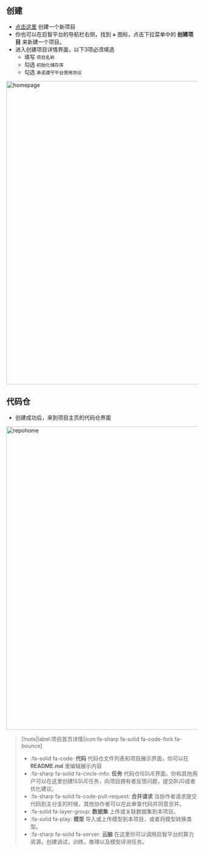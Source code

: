 ## 创建

- [点击这里](https://git.openi.org.cn/repo/create) 创建一个新项目
- 你也可以在启智平台的导航栏右侧，找到 `➕` 图标，点击下拉菜单中的 **创建项目** 来新建一个项目。
- 进入创建项目详情界面，以下3项必须填选
    - 填写 `项目名称`
    - 勾选 `初始化储存库` 
    - 勾选 `承诺遵守平台使用协议`

 <img src="_media/quickstart/repo_create.png" width = "800" alt="homepage" align=center />

## 代码仓

- 创建成功后，来到项目主页的代码仓界面

<img src="_media/repo/repo_home.png" width = "800" alt="repohome" align=center />

> [!note|label:项目首页详情|icon:fa-sharp fa-solid fa-code-fork fa-bounce]
> - :fa-solid fa-code: **代码** 代码仓文件列表和项目展示界面，你可以在 **README.md** 里编辑展示内容
> - :fa-sharp fa-solid fa-circle-info: **任务** 代码仓ISSUE界面。你和其他用户可以在这里创建ISSUE任务，向项目拥有者反馈问题，提交BUG或者优化建议。
> - :fa-sharp fa-solid fa-code-pull-request: **合并请求** 当协作者请求提交代码到主分支的时候，其他协作者可以在此审查代码并同意合并。
> - :fa-solid fa-layer-group: **数据集** 上传或关联数据集到本项目。
> - :fa-solid fa-play: **模型** 导入或上传模型到本项目，或者将模型转换类型。
> - :fa-sharp fa-solid fa-server: **云脑** 在这里你可以调用启智平台的算力资源，创建调试，训练，推理以及模型评测任务。
